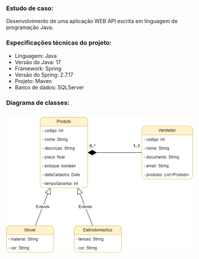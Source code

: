 ### Estudo de caso: 
Desenvolvimento de uma aplicação WEB API escrita em linguagem de programação Java.

### Especificações técnicas do projeto:
* Linguagem: Java
* Versão do Java: 17
* Framework: Spring
* Versão do Spring: 2.7.17
* Projeto: Maven
* Banco de dados: SQLServer

### Diagrama de classes:
![<alt-text>](<arquivos/Arquitetura java - diagrama de classes.png>)
--